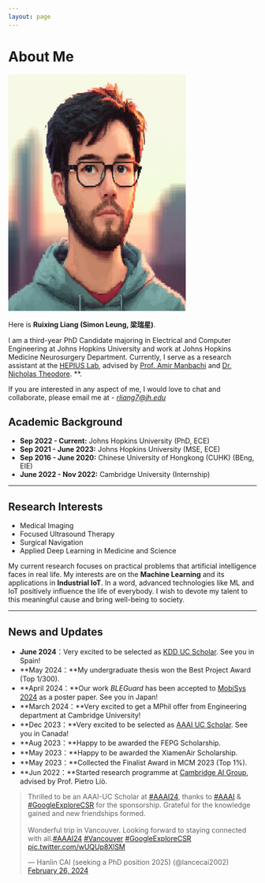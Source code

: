 ```yaml
---
layout: page
---
```


# About Me

<img src="./rxliang.png" class="floatpic" width="360" height="480">

Here is **Ruixing Liang (Simon Leung, 梁瑞星)**.

I am a third-year PhD Candidate majoring in Electrical and Computer Engineering at Johns Hopkins University and work at Johns Hopkins Medicine Neurosurgery Department. Currently, I serve as a research assistant at the [HEPIUS Lab](https://www.hopkinsmedicine.org/neurology-neurosurgery/research/hepius), advised by [Prof. Amir Manbachi](https://scholar.google.com/citations?user=EhKqSpIAAAAJ) and [Dr. Nicholas Theodore](https://clinicalconnection.hopkinsmedicine.org/participant/nicholas-theodore-md-ms). **.

If you are interested in any aspect of me, I would love to chat and collaborate, please email me at - *rliang7@jh.edu*

## Academic Background

- **Sep 2022 - Current:** Johns Hopkins University (PhD, ECE)
- **Sep 2021 - June 2023:** Johns Hopkins University (MSE, ECE)
- **Sep 2016 - June 2020:** Chinese University of Hongkong (CUHK) (BEng, EIE)
- **June 2022 - Nov 2022:** Cambridge University (Internship)

---

## Research Interests

- Medical Imaging
- Focused Ultrasound Therapy
- Surgical Navigation
- Applied Deep Learning in Medicine and Science

My current research focuses on practical problems that artificial intelligence faces in real life. My interests are on the **Machine Learning** and its applications in **Industrial IoT**. In a word, advanced technologies like ML and IoT positively influence the life of everybody.  I wish to devote my talent to this meaningful cause and bring well-being to society.

---

## News and Updates

- **June 2024**：Very excited to be selected as [KDD UC Scholar](https://kdd2024.kdd.org/call-for-undergraduate-consortium/). See you in Spain!
- **May 2024：**My undergraduate thesis won the Best Project Award (Top 1/300).
- **April 2024：**Our work *BLEGuard* has been accepted to [MobiSys 2024](https://www.sigmobile.org/mobisys/2024/) as a poster paper. See you in Japan!
- **March 2024：**Very excited to get a MPhil offer from Engineering department at Cambridge University!
- **Dec 2023：**Very excited to be selected as [AAAI UC Scholar](https://aaai.org/aaai-conference/undergraduate-consortium-program/). See you in Canada!
- **Aug 2023：**Happy to be awarded the FEPG Scholarship.
- **May 2023：**Happy to be awarded the XiamenAir Scholarship.
- **May 2023：**Collected the Finalist Award in MCM 2023 (Top 1%).
- **Jun 2022：**Started research programme at [Cambridge AI Group](https://www.cl.cam.ac.uk/research/ai/), advised by Prof. Pietro Liò.

<blockquote class="twitter-tweet"><p lang="en" dir="ltr">Thrilled to be an AAAI-UC Scholar at <a href="https://twitter.com/hashtag/AAAI24?src=hash&amp;ref_src=twsrc%5Etfw">#AAAI24</a>, thanks to <a href="https://twitter.com/hashtag/AAAI?src=hash&amp;ref_src=twsrc%5Etfw">#AAAI</a> &amp; <a href="https://twitter.com/hashtag/GoogleExploreCSR?src=hash&amp;ref_src=twsrc%5Etfw">#GoogleExploreCSR</a> for the sponsorship. Grateful for the knowledge gained and new friendships formed.<br><br>Wonderful trip in Vancouver. Looking forward to staying connected with all.<a href="https://twitter.com/hashtag/AAAI24?src=hash&amp;ref_src=twsrc%5Etfw">#AAAI24</a> <a href="https://twitter.com/hashtag/Vancouver?src=hash&amp;ref_src=twsrc%5Etfw">#Vancouver</a> <a href="https://twitter.com/hashtag/GoogleExploreCSR?src=hash&amp;ref_src=twsrc%5Etfw">#GoogleExploreCSR</a> <a href="https://t.co/wUQUp8XlSM">pic.twitter.com/wUQUp8XlSM</a></p>&mdash; Hanlin CAI (seeking a PhD position 2025) (@lancecai2002) <a href="https://twitter.com/lancecai2002/status/1762210025173344260?ref_src=twsrc%5Etfw">February 26, 2024</a></blockquote> <script async src="https://platform.twitter.com/widgets.js" charset="utf-8"></script>

